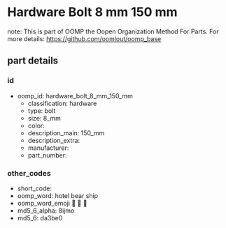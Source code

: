 # Hardware Bolt 8 mm 150 mm  

note: This is part of OOMP the Oopen Organization Method For Parts. For more details: https://github.com/oomlout/oomp_base

##  part details





### id
* oomp_id: hardware_bolt_8_mm_150_mm
  * classification: hardware
  * type: bolt
  * size: 8_mm
  * color: 
  * description_main: 150_mm
  * description_extra: 
  * manufacturer: 
  * part_number: 

### other_codes
* short_code: 
* oomp_word: hotel bear ship
* oomp_word_emoji :hotel: :bear: :ship:
* md5_6_alpha: 8ijmo
* md5_6: da3be0